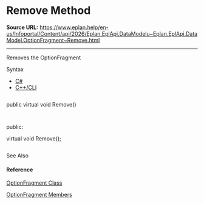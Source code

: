 # Remove Method

**Source URL:** https://www.eplan.help/en-us/Infoportal/Content/api/2026/Eplan.EplApi.DataModelu~Eplan.EplApi.DataModel.OptionFragment~Remove.html

---

Removes the OptionFragment

Syntax

- [C#](#i-syntax-CS)
- [C++/CLI](#i-syntax-CPP2005)

```
```
public virtual void Remove()
```
```

```
```
public:
virtual void Remove();
```
```



See Also

#### Reference

[OptionFragment Class](Eplan.EplApi.DataModelu~Eplan.EplApi.DataModel.OptionFragment.html)
  
[OptionFragment Members](Eplan.EplApi.DataModelu~Eplan.EplApi.DataModel.OptionFragment_members.html)
